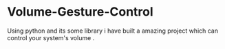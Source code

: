 # Volume-Gesture-Control
Using python and its some library i have built a amazing project which can control your system's volume . 
